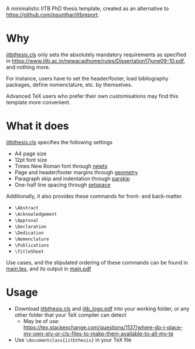A minimalistic IITB PhD thesis template, created as an alternative to https://github.com/psunthar/iitbreport.

# Why
[iitbthesis.cls](iitbthesis.cls) only sets the absolutely mandatory requirements as specified in https://www.iitb.ac.in/newacadhome/rules/Dissertation17june09-10.pdf, and nothing more.

For instance, users have to set the header/footer, load bibliography packages, define nomenclature, etc. by themselves.

Advanced TeX users who prefer their own customisations may find this template more convenient.

# What it does
[iitbthesis.cls](iitbthesis.cls) specifies the following settings
- A4 page size
- 12pt font size
- Times New Roman font through [newtx](https://ctan.org/pkg/newtx)
- Page and header/footer margins through [geometry](https://ctan.org/pkg/geometry)
- Paragraph skip and indentation through [parskip](https://ctan.org/pkg/parskip)
- One-half line spacing through [setspace](https://ctan.org/pkg/setspace)

Additionally, it also provides these commands for front- and back-matter.
- `\Abstract`
- `\Acknowledgement`
- `\Approval`
- `\Declaration`
- `\Dedication`
- `\Nomenclature`
- `\Publications`
- `\TitleSheet`

Use cases, and the stipulated ordering of these commands can be found in [main.tex](main.tex), and its output in [main.pdf](main.pdf)

# Usage
- Download [iitbthesis.cls](iitbthesis.cls) and [iitb_logo.pdf](iitb_logo.pdf) into your working folder, or any other folder that your TeX compiler can detect
    - May be of use: https://tex.stackexchange.com/questions/1137/where-do-i-place-my-own-sty-or-cls-files-to-make-them-available-to-all-my-te
- Use `\documentclass{iitbthesis}` in your TeX file
